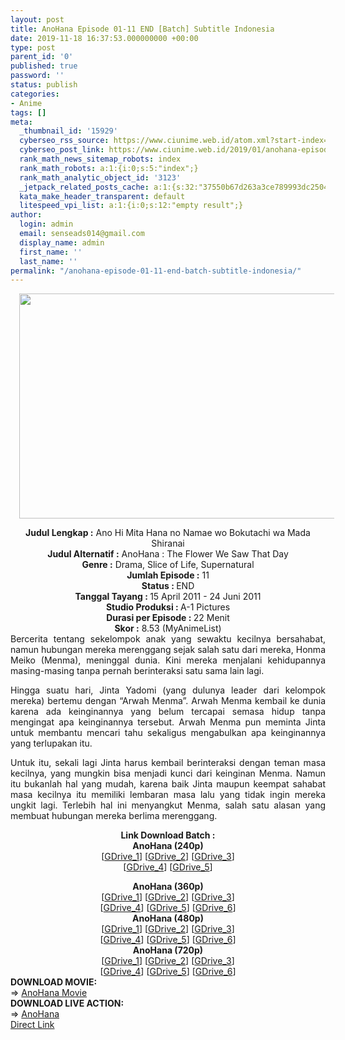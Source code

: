 ```yaml
---
layout: post
title: AnoHana Episode 01-11 END [Batch] Subtitle Indonesia
date: 2019-11-18 16:37:53.000000000 +00:00
type: post
parent_id: '0'
published: true
password: ''
status: publish
categories:
- Anime
tags: []
meta:
  _thumbnail_id: '15929'
  cyberseo_rss_source: https://www.ciunime.web.id/atom.xml?start-index=3451&max-results=150
  cyberseo_post_link: https://www.ciunime.web.id/2019/01/anohana-episode-01-11-end-batch.html
  rank_math_news_sitemap_robots: index
  rank_math_robots: a:1:{i:0;s:5:"index";}
  rank_math_analytic_object_id: '3123'
  _jetpack_related_posts_cache: a:1:{s:32:"37550b67d263a3ce789993dc25046c5f";a:2:{s:7:"expires";i:1651308841;s:7:"payload";a:0:{}}}
  kata_make_header_transparent: default
  litespeed_vpi_list: a:1:{i:0;s:12:"empty result";}
author:
  login: admin
  email: senseads014@gmail.com
  display_name: admin
  first_name: ''
  last_name: ''
permalink: "/anohana-episode-01-11-end-batch-subtitle-indonesia/"
---
```

<div class="separator" style="clear: both; text-align: center;"><a href="https://1.bp.blogspot.com/-Tqsxn_uRv9c/XCzUE3_iQ8I/AAAAAAAAF-k/gRXSZeiYP_E0D0i7WzKk9Zl3AkNR7WeegCLcBGAs/s1600/AnoHana.jpg" imageanchor="1" style="margin-left: 1em; margin-right: 1em;"><img border="0" data-original-height="720" data-original-width="1280" height="360" src="{{ site.baseurl }}/assets/2019/11/AnoHana.jpg" width="640" /></a></div>
<p>
<div style="text-align: center;"><b><b>Judul Lengkap :</b></b><b></b> Ano Hi Mita Hana no Namae wo Bokutachi wa Mada Shiranai<b> </b><br /><b>Judul Alternatif :</b> <b></b>AnoHana : The Flower We Saw That Day</div>
<div style="text-align: center;"><b><b>Genre :</b></b> Drama, Slice of Life, Supernatural</div>
<div style="text-align: center;"><b>Jumlah Episode :</b> 11<br /><b>Status :&nbsp;</b>END<br /><b>Tanggal Tayang : </b>15 April 2011 - 24 Juni 2011<br /><b>Studio Produksi : </b><b></b>A-1 Pictures<br /><b>Durasi per Episode :&nbsp;</b>22 Menit</div>
<div style="text-align: center;"><b>Skor :</b> 8.53 (MyAnimeList)</div>
<div style="text-align: justify;"></div>
<div style="text-align: justify;">Bercerita tentang sekelompok anak yang sewaktu kecilnya bersahabat, namun hubungan mereka merenggang sejak salah satu dari mereka, Honma Meiko (Menma), meninggal dunia. Kini mereka menjalani kehidupannya masing-masing tanpa pernah berinteraksi satu sama lain lagi.</p>
<p>Hingga suatu hari, Jinta Yadomi (yang dulunya leader dari kelompok mereka) bertemu dengan “Arwah Menma”. Arwah Menma kembail ke dunia karena ada keinginannya yang belum tercapai semasa hidup tanpa mengingat apa keinginannya tersebut. Arwah Menma pun meminta Jinta untuk membantu mencari tahu sekaligus mengabulkan apa keinginannya yang terlupakan itu. </p>
<p>Untuk itu, sekali lagi Jinta harus kembail berinteraksi dengan teman masa kecilnya, yang mungkin bisa menjadi kunci dari keinginan Menma. Namun itu bukanlah hal yang mudah, karena baik Jinta maupun keempat sahabat masa kecilnya itu memiliki lembaran masa lalu yang tidak ingin mereka ungkit lagi. Terlebih hal ini menyangkut Menma, salah satu alasan yang membuat hubungan mereka berlima merenggang.</p></div>
<div style="text-align: justify;"></div>
<div style="text-align: justify;"></div>
<div style="text-align: center;"><b>Link Download Batch :</b></div>
<div style="text-align: center;">
<div style="text-align: center;"><b>AnoHana (240p)</b></div>
<div style="text-align: center;">[<a href="https://drive.google.com/uc?id=14fdSQDZGw17WLsvFQyHVwRlmBw3Sik7X&amp;export=download" target="_blank" rel="noopener">GDrive_1</a>] [<a href="https://drive.google.com/uc?export=download&amp;id=1Wp-AwNYTrvuNeYf2wd4ywVQS8GC9YbJj" target="_blank" rel="noopener">GDrive_2</a>] [<a href="https://drive.google.com/uc?export=download&amp;id=1IAyCzlrAVrBMNuJXX9k-Ba8OKgp_7TMV" target="_blank" rel="noopener">GDrive_3</a>]<br />[<a href="https://drive.google.com/uc?export=download&amp;id=113AUQOanvFUNKQUbJhahwMzOOW972zGU" target="_blank" rel="noopener">GDrive_4</a>] [<a href="https://docs.google.com/uc?id=0B9pjUqEEbFo-ckd1M285dkozWFk&amp;export=download" target="_blank" rel="noopener">GDrive_5</a>]</div>
<p></div>
<div style="text-align: center;"><b>AnoHana (360p)</b></div>
<div style="text-align: center;">[<a href="https://drive.google.com/uc?export=download&amp;id=1_gb42m9_Jgu_yYcJft62NpzmXoqCfz4V" target="_blank" rel="noopener">GDrive_1</a>] [<a href="https://drive.google.com/uc?id=1FAJzu0YWVMFCCOhpz_uwzTd8wqcGRyDC" target="_blank" rel="noopener">GDrive_2</a>] [<a href="https://drive.google.com/uc?id=1R41lkjxtn_Ycg8z-isnFBoknfPjWIaQe&amp;export=download" target="_blank" rel="noopener">GDrive_3</a>]<br />[<a href="https://drive.google.com/uc?export=download&amp;id=1MsKEcynUPVjya3mMWSpI2BHo6ejaHQA2" target="_blank" rel="noopener">GDrive_4</a>] [<a href="https://drive.google.com/uc?export=download&amp;id=1sR5n7uTHR9tOBj3WNfUUwZAdWdwt5sqf" target="_blank" rel="noopener">GDrive_5</a>] [<a href="https://drive.google.com/uc?export=download&amp;id=1HlNv6YY5s5CWx-WFa2lk-SY5Ft6YH2Z_" target="_blank" rel="noopener">GDrive_6</a>]</div>
<div style="text-align: center;"></div>
<div style="text-align: center;"><b>AnoHana (480p)</b><br />[<a href="https://docs.google.com/uc?id=1Z-tIlzJKnhTq84Wup-yHTdg_N23JEKUq" target="_blank" rel="noopener">GDrive_1</a>] [<a href="https://drive.google.com/uc?id=1v4ayhPRwqkBnX-TwJAZUnneNYmobSLfi" target="_blank" rel="noopener">GDrive_2</a>] [<a href="https://drive.google.com/uc?export=download&amp;id=0BxfDId0rZaC0c0JkVjRmdFozOE0" target="_blank" rel="noopener">GDrive_3</a>]<br />[<a href="https://drive.google.com/uc?id=1RZVxoo2iYnWO3wwLrFILj5bk7zYLlxQY&amp;export=download" target="_blank" rel="noopener">GDrive_4</a>] [<a href="https://drive.google.com/uc?export=download&amp;id=1t_eXkz5LfOpJa1tTAalBrlUT4188nU9Z" target="_blank" rel="noopener">GDrive_5</a>] [<a href="https://drive.google.com/uc?export=download&amp;id=1PO2x3QeaGcRAjziuCJRp6OVcv8K-_apO" target="_blank" rel="noopener">GDrive_6</a>]</div>
<div style="text-align: center;"><b>AnoHana (720p)</b><br />[<a href="https://docs.google.com/uc?id=1qgb9FMFrBrjJI4FqWvo9HXAa5fVgcm49" target="_blank" rel="noopener">GDrive_1</a>] [<a href="https://drive.google.com/uc?id=1Dns4fDGIe_KiSsYTIl85Rv9nkKCcf8Cm" target="_blank" rel="noopener">GDrive_2</a>] [<a href="https://drive.google.com/uc?export=download&amp;id=0BxfDId0rZaC0M2UxT3ZpSmFzSlU" target="_blank" rel="noopener">GDrive_3</a>]<br />[<a href="https://drive.google.com/uc?id=1SiHmPuQvppyrbvQXuTkoXpzk2Tx_eF6S&amp;export=download" target="_blank" rel="noopener">GDrive_4</a>] [<a href="https://drive.google.com/uc?export=download&amp;id=1eA0P2uknBhE2yFuO1iZzYgrPww3qrb6O" target="_blank" rel="noopener">GDrive_5</a>] [<a href="https://drive.google.com/uc?export=download&amp;id=1W9ZnJV_byXHioY7FXMOoUrAgZp0-E47j" target="_blank" rel="noopener">GDrive_6</a>]
<div style="text-align: left;"></div>
<div style="text-align: left;"></div>
<div style="text-align: left;"><b>DOWNLOAD MOVIE:</b></div>
<div style="text-align: left;"></div>
<div style="text-align: left;">=&gt;&nbsp;<a href="https://www.ciunime.web.id/2019/01/anohana-movie-subtitle-indonesia.html" target="_blank" rel="noopener">AnoHana Movie</a></div>
<div style="text-align: left;">
<div style="text-align: left;"><b>DOWNLOAD LIVE ACTION:</b></div>
<div style="text-align: left;"></div>
<div style="text-align: left;">=&gt;&nbsp;<a href="https://www.ciunime.web.id/2019/01/anohana-live-action-subtitle-indonesia.html" target="_blank" rel="noopener">AnoHana</a></div>
<div style="text-align: left;"></div>
</div>
</div>
<link rel="stylesheet" href="https://cdnjs.cloudflare.com/ajax/libs/font-awesome/4.7.0/css/font-awesome.min.css" />
<div class="divbtn"> <a href="https://handymansurrender.com/fihup8buzv?key=94550f7ce39444073321dde3b8782f97" class="btn"><i class="fa fa-download"></i> Direct Link</a> </div>
